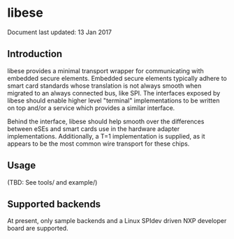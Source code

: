 # libese

Document last updated: 13 Jan 2017

## Introduction

libese provides a minimal transport wrapper for communicating with
embedded secure elements. Embedded secure elements typically adhere
to smart card standards whose translation is not always smooth when
migrated to an always connected bus, like SPI.  The interfaces
exposed by libese should enable higher level "terminal" implementations
to be written on top and/or a service which provides a similar
interface.

Behind the interface, libese should help smooth over the differences
between eSEs and smart cards use in the hardware adapter
implementations. Additionally, a T=1 implementation is supplied,
as it appears to be the most common wire transport for these chips.

## Usage

(TBD: See tools/ and example/)

## Supported backends

At present, only sample backends and a Linux SPIdev driven NXP
developer board are supported.

